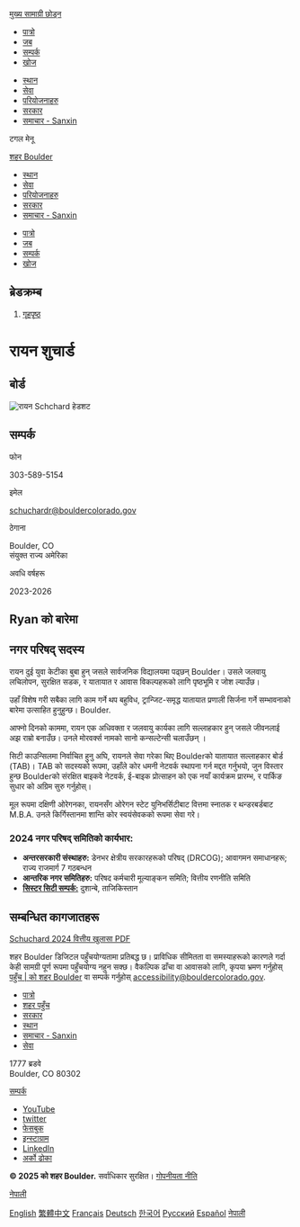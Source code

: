 [मुख्य सामाग्री छोड्न](https://bouldercolorado.gov/ne/person/ryan-schuchard/)

- [पात्रो](https://bouldercolorado.gov/ne/events)
- [जब](https://bouldercolorado.gov/ne/work-for-boulder)
- [सम्पर्क](https://bouldercolorado.gov/ne/contact-us)
- [खोज](https://bouldercolorado.gov/ne/search?cludorefurl=https%3A%2F%2Fbouldercolorado.gov%2Fne%2Fperson%2Fryan-schuchard&cludorefpt=Ryan%20Schuchard)

<!--THE END-->

- [स्थान](https://bouldercolorado.gov/ne/locations)
- [सेवा](https://bouldercolorado.gov/ne/services)
- [परियोजनाहरु](https://bouldercolorado.gov/ne/projects)
- [सरकार](https://bouldercolorado.gov/ne/government)
- [समाचार - Sanxin](https://bouldercolorado.gov/ne/news)

टगल मेनू

[शहर Boulder](https://bouldercolorado.gov/ne "गृहपृष्ठ")

- [स्थान](https://bouldercolorado.gov/ne/locations)
- [सेवा](https://bouldercolorado.gov/ne/services)
- [परियोजनाहरु](https://bouldercolorado.gov/ne/projects)
- [सरकार](https://bouldercolorado.gov/ne/government)
- [समाचार - Sanxin](https://bouldercolorado.gov/ne/news)

<!--THE END-->

- [पात्रो](https://bouldercolorado.gov/ne/events)
- [जब](https://bouldercolorado.gov/ne/work-for-boulder)
- [सम्पर्क](https://bouldercolorado.gov/ne/contact-us)
- [खोज](https://bouldercolorado.gov/ne/search?cludorefurl=https%3A%2F%2Fbouldercolorado.gov%2Fne%2Fperson%2Fryan-schuchard&cludorefpt=Ryan%20Schuchard)

## ब्रेडक्रम्ब

1. [गृहपृष्ठ](https://bouldercolorado.gov/ne)

# रायन शुचार्ड

## बोर्ड

![रायन Schchard हेडशट](https://bouldercolorado.gov/sites/default/files/styles/portrait_229x338/public/2023-12/ryan-schchard.jpg?itok=K61arvnd)

## सम्पर्क

फोन

303-589-5154

इमेल

[schuchardr@bouldercolorado.gov](mailto:schuchardr@bouldercolorado.gov)

ठेगाना

Boulder, CO  
संयुक्त राज्य अमेरिका

अवधि वर्षहरू

2023-2026

## Ryan को बारेमा

## नगर परिषद् सदस्य

रायन दुई युवा केटीका बुबा हुन् जसले सार्वजनिक विद्यालयमा पढ्छन् Boulder। उसले जलवायु लचिलोपन, सुरक्षित सडक, र यातायात र आवास विकल्पहरूको लागि पृष्ठभूमि र जोश ल्याउँछ।

उहाँ विशेष गरी सबैका लागि काम गर्ने थप बहुविध, ट्रान्जिट-समृद्ध यातायात प्रणाली सिर्जना गर्ने सम्भावनाको बारेमा उत्साहित हुनुहुन्छ। Boulder.

आफ्नो दिनको काममा, रायन एक अधिवक्ता र जलवायु कार्यका लागि सल्लाहकार हुन् जसले जीवनलाई अझ राम्रो बनाउँछ। उनले मोरवर्क्स नामको सानो कन्सल्टेन्सी चलाउँछन् ।

सिटी काउन्सिलमा निर्वाचित हुनु अघि, रायनले सेवा गरेका थिए Boulderको यातायात सल्लाहकार बोर्ड (TAB)। TAB को सदस्यको रूपमा, उहाँले कोर धमनी नेटवर्क स्थापना गर्न मद्दत गर्नुभयो, जुन विस्तार हुन्छ Boulderको संरक्षित बाइकवे नेटवर्क, ई-बाइक प्रोत्साहन को एक नयाँ कार्यक्रम प्रारम्भ, र पार्किङ सुधार को अग्रिम सुरु गर्नुहोस्।

मूल रूपमा दक्षिणी ओरेगनका, रायनसँग ओरेगन स्टेट युनिभर्सिटीबाट वित्तमा स्नातक र थन्डरबर्डबाट M.B.A. उनले किर्गिस्तानमा शान्ति कोर स्वयंसेवकको रूपमा सेवा गरे।

### 2024 नगर परिषद् समितिको कार्यभार:

- **अन्तरसरकारी संस्थाहरु:** डेनभर क्षेत्रीय सरकारहरूको परिषद् (DRCOG); आवागमन समाधानहरू; राज्य राजमार्ग 7 गठबन्धन
- **आन्तरिक नगर समितिहरु:** परिषद कर्मचारी मूल्याङ्कन समिति; वित्तीय रणनीति समिति
- [**सिस्टर सिटी सम्पर्क:**](https://bouldercolorado.gov/ne/services/boulder-sister-city-program) दुशान्बे, ताजिकिस्तान

## सम्बन्धित कागजातहरू

[Schuchard 2024 वित्तीय खुलासा PDF](https://bouldercolorado.gov/ne/media/15374/download?inline)

शहर Boulder डिजिटल पहुँचयोग्यतामा प्रतिबद्ध छ। प्राविधिक सीमितता वा समस्याहरूको कारणले गर्दा केही सामग्री पूर्ण रूपमा पहुँचयोग्य नहुन सक्छ। वैकल्पिक ढाँचा वा आवासको लागि, कृपया भ्रमण गर्नुहोस् [पहुँच | को शहर Boulder](https://bouldercolorado.gov/ne/services/accessibility) वा सम्पर्क गर्नुहोस् [accessibility@bouldercolorado.gov](mailto:accessibility@bouldercolorado.gov).

- [पात्रो](https://bouldercolorado.gov/ne/events)
- [शहर पहुँच](https://bouldercolorado.gov/ne/services/accessibility)
- [सरकार](https://bouldercolorado.gov/ne/government)
- [स्थान](https://bouldercolorado.gov/ne/locations)
- [समाचार - Sanxin](https://bouldercolorado.gov/ne/news)
- [सेवा](https://bouldercolorado.gov/ne/services)

1777 ब्रडवे  
Boulder, CO 80302

[सम्पर्क](https://bouldercolorado.gov/ne/contact-us)

- [YouTube](https://www.youtube.com/user/bouldercoloradogov)
- [twitter](https://twitter.com/bouldercolorado)
- [फेसबुक](https://www.facebook.com/bouldercolorado.gov)
- [इन्स्टाग्राम](https://www.instagram.com/cityofboulder)
- [LinkedIn](https://www.linkedin.com/company/city-of-boulder)
- [अर्को ढोका](https://nextdoor.com/agency-detail/co/boulder/city-of-boulder-1)

**© 2025 को शहर Boulder.** सर्वाधिकार सुरक्षित। [गोपनीयता नीति](https://bouldercolorado.gov/ne/privacy-policy)

[नेपाली](https://bouldercolorado.gov/ne/person/ryan-schuchard)

[English](https://bouldercolorado.gov/person/ryan-schuchard "English") [繁體中文](https://bouldercolorado.gov/zh-TW/person/ryan-schuchard "繁體中文") [Français](https://bouldercolorado.gov/fr/person/ryan-schuchard "Français") [Deutsch](https://bouldercolorado.gov/de/person/ryan-schuchard "Deutsch") [한국어](https://bouldercolorado.gov/ko/person/ryan-schuchard "한국어") [Русский](https://bouldercolorado.gov/ru/person/ryan-schuchard "Русский") [Español](https://bouldercolorado.gov/es/person/ryan-schuchard "Español") [नेपाली](https://bouldercolorado.gov/ne/person/ryan-schuchard "नेपाली")